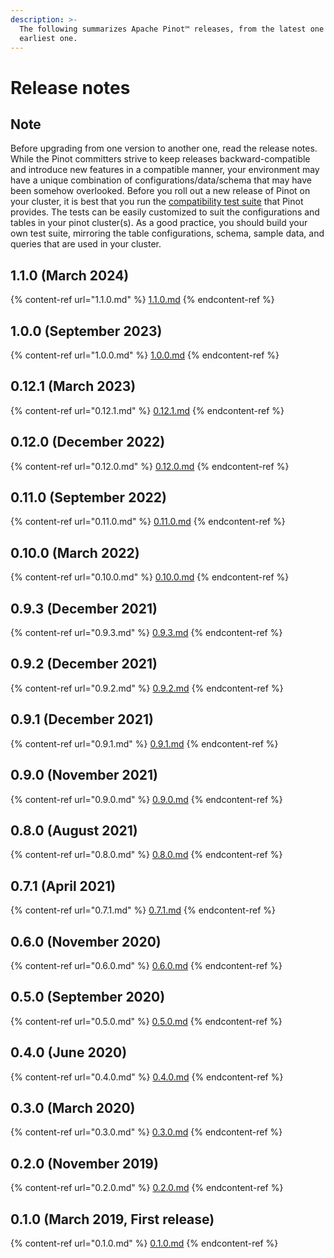 ```yaml
---
description: >-
  The following summarizes Apache Pinot™ releases, from the latest one to the
  earliest one.
---
```


# Release notes

## Note

Before upgrading from one version to another one, read the release notes. While the Pinot committers strive to keep releases backward-compatible and introduce new features in a compatible manner, your environment may have a unique combination of configurations/data/schema that may have been somehow overlooked. Before you roll out a new release of Pinot on your cluster, it is best that you run the [compatibility test suite](../../operators/operating-pinot/upgrading-pinot-cluster.md) that Pinot provides. The tests can be easily customized to suit the configurations and tables in your pinot cluster(s). As a good practice, you should build your own test suite, mirroring the table configurations, schema, sample data, and queries that are used in your cluster.

## 1.1.0 (March 2024)

{% content-ref url="1.1.0.md" %}
[1.1.0.md](1.1.0.md)
{% endcontent-ref %}

## 1.0.0 (September 2023)

{% content-ref url="1.0.0.md" %}
[1.0.0.md](1.0.0.md)
{% endcontent-ref %}

## 0.12.1 (March 2023)

{% content-ref url="0.12.1.md" %}
[0.12.1.md](0.12.1.md)
{% endcontent-ref %}

## 0.12.0 (December 2022)

{% content-ref url="0.12.0.md" %}
[0.12.0.md](0.12.0.md)
{% endcontent-ref %}

## 0.11.0 (September 2022)

{% content-ref url="0.11.0.md" %}
[0.11.0.md](0.11.0.md)
{% endcontent-ref %}

## 0.10.0 (March 2022)

{% content-ref url="0.10.0.md" %}
[0.10.0.md](0.10.0.md)
{% endcontent-ref %}

## 0.9.3 (December 2021)

{% content-ref url="0.9.3.md" %}
[0.9.3.md](0.9.3.md)
{% endcontent-ref %}

## 0.9.2 (December 2021)

{% content-ref url="0.9.2.md" %}
[0.9.2.md](0.9.2.md)
{% endcontent-ref %}

## 0.9.1 (December 2021)

{% content-ref url="0.9.1.md" %}
[0.9.1.md](0.9.1.md)
{% endcontent-ref %}

## 0.9.0 (November 2021)

{% content-ref url="0.9.0.md" %}
[0.9.0.md](0.9.0.md)
{% endcontent-ref %}

## 0.8.0 (August 2021)

{% content-ref url="0.8.0.md" %}
[0.8.0.md](0.8.0.md)
{% endcontent-ref %}

## 0.7.1 (April 2021)

{% content-ref url="0.7.1.md" %}
[0.7.1.md](0.7.1.md)
{% endcontent-ref %}

## 0.6.0 (November 2020)

{% content-ref url="0.6.0.md" %}
[0.6.0.md](0.6.0.md)
{% endcontent-ref %}

## 0.5.0 (September 2020)

{% content-ref url="0.5.0.md" %}
[0.5.0.md](0.5.0.md)
{% endcontent-ref %}

## 0.4.0 (June 2020)

{% content-ref url="0.4.0.md" %}
[0.4.0.md](0.4.0.md)
{% endcontent-ref %}

## 0.3.0 (March 2020)

{% content-ref url="0.3.0.md" %}
[0.3.0.md](0.3.0.md)
{% endcontent-ref %}

## 0.2.0 (November 2019)

{% content-ref url="0.2.0.md" %}
[0.2.0.md](0.2.0.md)
{% endcontent-ref %}

## 0.1.0 (March 2019, First release)

{% content-ref url="0.1.0.md" %}
[0.1.0.md](0.1.0.md)
{% endcontent-ref %}
